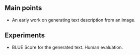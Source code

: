 ## Main points
* An early work on generating text description from an image.

## Experiments
* BLUE Score for the generated text. Human evaluation.
